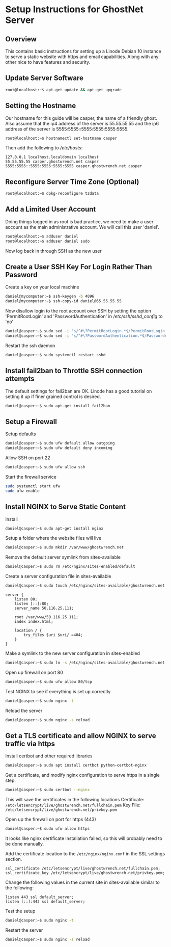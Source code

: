 Setup Instructions for GhostNet Server
================================================================================

Overview
--------------------------------------------------------------------------------
This contains basic instructions for setting up a Linode Debian 10 instance
to serve a static website with https and email capabilities. Along with any 
other nice to have features and security.

Update Server Software
--------------------------------------------------------------------------------
```bash
root@localhost:~$ apt-get update && apt-get upgrade
```

Setting the Hostname
--------------------------------------------------------------------------------
Our hostname for this guide will be casper, the name of a friendly ghost. Also 
assume that the ip4 address of the server is 55.55.55.55 and the ip6 address of
the server is 5555:5555::5555:5555:5555:5555.
```bash
root@localhost:~$ hostnamectl set-hostname casper
```

Then add the following to */etc/hosts*:
```
127.0.0.1 localhost.localdomain localhost
55.55.55.55 casper.ghostwrench.net casper
5555:5555::5555:5555:5555:5555 casper.ghostwrench.net casper
```

Reconfigure Server Time Zone (Optional)
--------------------------------------------------------------------------------
```bash
root@localhost:~$ dpkg-reconfigure tzdata
```

Add a Limited User Account
--------------------------------------------------------------------------------
Doing things logged in as root is bad practice, we need to make a user account
as the main administrative account. We will call this user 'daniel'.

```bash
root@localhost:~$ adduser daniel
root@localhost:~$ adduser daniel sudo
```
Now log back in through SSH as the new user

Create a User SSH Key For Login Rather Than Password
--------------------------------------------------------------------------------
Create a key on your local machine
```bash
daniel@mycomputer:~$ ssh-keygen -b 4096
daniel@mycomputer:~$ ssh-copy-id daniel@55.55.55.55
```
Now disallow login to the root account over SSH by setting the option 
'PermitRootLogin' and 'PasswordAuthentication' in 
*/etc/ssh/sshd_config* to 'no'
```bash
daniel@casper:~$ sudo sed -i 's/^#\?PermitRootLogin.*$/PermitRootLogin no/' /etc/ssh/sshd_config
daniel@casper:~$ sudo sed -i 's/^#\?PasswordAuthentication.*$/PasswordAuthentication no/' /etc/ssh/sshd_config
```

Restart the ssh daemon
```bash
daniel@casper:~$ sudo systemctl restart sshd
```

Install fail2ban to Throttle SSH connection attempts
--------------------------------------------------------------------------------
The default settings for fail2ban are OK. Linode has a good tutorial on 
setting it up if finer grained control is desired.
```bash
daniel@casper:~$ sudo apt-get install fail2ban
```

Setup a Firewall
--------------------------------------------------------------------------------
Setup defaults
```bash
daniel@casper:~$ sudo ufw default allow outgoing
daniel@casper:~$ sudo ufw default deny incoming
```

Allow SSH on port 22
```bash
daniel@casper:~$ sudo ufw allow ssh
```

Start the firewall service
```bash
sudo systemctl start ufw
sudo ufw enable
```

Install NGINX to Serve Static Content
--------------------------------------------------------------------------------
Install
```bash
daniel@casper:~$ sudo apt-get install nginx
```

Setup a folder where the website files will live
```bash
daniel@casper:~$ sudo mkdir /var/www/ghostwrench.net
```

Remove the default server symlink from sites-available
```bash
daniel@casper:~$ sudo rm /etc/nginx/sites-enabled/default
```

Create a server configuration file in sites-available
```bash
daniel@casper:~$ sudo touch /etc/nginx/sites-available/ghostwrench.net
```

```
server {
    listen 80;
    listen [::]:80;
    server_name 50.116.25.111;

    root /var/www/50.116.25.111;
    index index.html;

    location / {
        try_files $uri $uri/ =404;
    }
}
```

Make a symlink to the new server configuration in sites-enabled
```bash
daniel@casper:~$ sudo ln -s /etc/nginx/sites-available/ghostwrench.net /etc/nginx/sites-enabled/
```

Open up firewall on port 80
```bash
daniel@casper:~$ sudo ufw allow 80/tcp
```

Test NGINX to see if everything is set up correctly
```bash
daniel@casper:~$ sudo nginx -t
```

Reload the server
```bash
daniel@casper:~$ sudo nginx -s reload
```

Get a TLS certificate and allow NGINX to serve traffic via https
--------------------------------------------------------------------------------

Install certbot and other required libraries
```bash
daniel@casper:~$ sudo apt install certbot python-certbot-nginx
```

Get a certificate, and modify nginx configuration to serve https in a single
step.
```bash
daniel@casper:~$ sudo certbot --nginx
```

This will save the certificates in the following locations
Certificate: `/etc/letsencrypt/live/ghostwrench.net/fullchain.pem`
Key File: `/etc/letsencrypt/live/ghostwrench.net/privkey.pem`

Open up the firewall on port for https (443)
```bash
daniel@casper:~$ sudo ufw allow https
```

It looks like nginx certificate installation failed, so this will probably 
need to be done manually.

Add the certificate location to the `/etc/nginx/nginx.conf` in the SSL settings 
section.
```
ssl_certificate /etc/letsencrypt/live/ghostwrench.net/fullchain.pem;
ssl_certificate_key /etc/letsencrypt/live/ghostwrench.net/privkey.pem;
```

Change the following values in the current site in sites-available similar to 
the following:
```
listen 443 ssl default_server;
listen [::]:443 ssl default_server;
```

Test the setup
```bash
daniel@casper:~$ sudo nginx -t
```

Restart the server
```bash
daniel@casper:~$ sudo nginx -s reload
```
